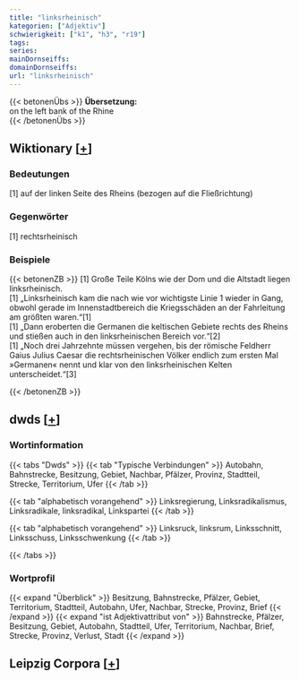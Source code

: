 ```yaml
---
title: "linksrheinisch"
kategorien: ["Adjektiv"]
schwierigkeit: ["k1", "h3", "r19"]
tags:
series:
mainDornseiffs:
domainDornseiffs:
url: "linksrheinisch"
---
```


{{< betonenÜbs >}}
**Übersetzung:**  
on  the left bank of the Rhine  
{{< /betonenÜbs >}}

## Wiktionary [[+](https://de.wiktionary.org/wiki/linksrheinisch)]

### Bedeutungen
[1] auf der linken Seite des Rheins (bezogen auf die Fließrichtung)  

### Gegenwörter
[1] rechtsrheinisch  

### Beispiele
{{< betonenZB >}}
[1] Große Teile Kölns wie der Dom und die Altstadt liegen linksrheinisch.  
[1] „Linksrheinisch kam die nach wie vor wichtigste Linie 1 wieder in Gang, obwohl gerade im Innenstadtbereich die Kriegsschäden an der Fahrleitung am größten waren.“[1]  
[1] „Dann eroberten die Germanen die keltischen Gebiete rechts des Rheins und stießen auch in den linksrheinischen Bereich vor.“[2]  
[1] „Noch drei Jahrzehnte müssen vergehen, bis der römische Feldherr Gaius Julius Caesar die rechtsrheinischen Völker endlich zum ersten Mal »Germanen« nennt und klar von den linksrheinischen Kelten unterscheidet.“[3]  

{{< /betonenZB >}}


## dwds [[+](https://www.dwds.de/wb/linksrheinisch)]

### Wortinformation
{{< tabs "Dwds" >}}
{{< tab "Typische Verbindungen" >}}
Autobahn, Bahnstrecke, Besitzung, Gebiet, Nachbar, Pfälzer, Provinz, Stadtteil, Strecke, Territorium, Ufer
{{< /tab >}}

{{< tab "alphabetisch vorangehend" >}}
Linksregierung, Linksradikalismus, Linksradikale, linksradikal, Linkspartei
{{< /tab >}}

{{< tab "alphabetisch vorangehend" >}}
Linksruck, linksrum, Linksschnitt, Linksschuss, Linksschwenkung
{{< /tab >}}

{{< /tabs >}}

### Wortprofil
{{< expand "Überblick" >}} Besitzung, Bahnstrecke, Pfälzer, Gebiet, Territorium, Stadtteil, Autobahn, Ufer, Nachbar, Strecke, Provinz, Brief {{< /expand >}}
{{< expand "ist Adjektivattribut von" >}} Bahnstrecke, Pfälzer, Besitzung, Gebiet, Autobahn, Stadtteil, Ufer, Territorium, Nachbar, Brief, Strecke, Provinz, Verlust, Stadt {{< /expand >}}

## Leipzig Corpora [[+](https://corpora.uni-leipzig.de/en/res?word=linksrheinisch&corpusId=deu_newscrawl-public_2018)]

